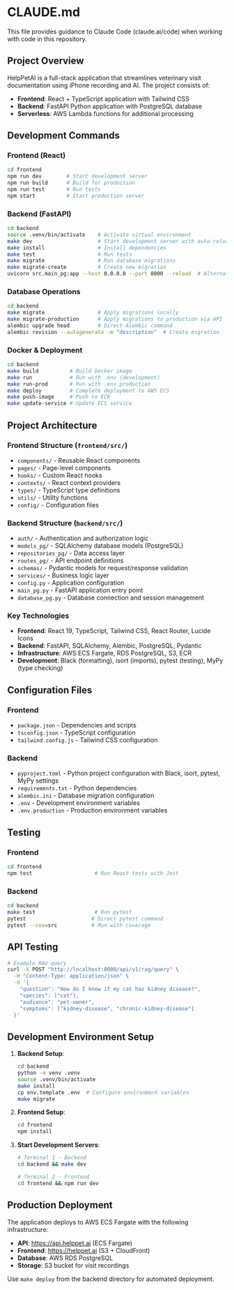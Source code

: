# CLAUDE.md

This file provides guidance to Claude Code (claude.ai/code) when working with code in this repository.

## Project Overview

HelpPetAI is a full-stack application that streamlines veterinary visit documentation using iPhone recording and AI. The project consists of:
- **Frontend**: React + TypeScript application with Tailwind CSS
- **Backend**: FastAPI Python application with PostgreSQL database
- **Serverless**: AWS Lambda functions for additional processing

## Development Commands

### Frontend (React)
```bash
cd frontend
npm run dev        # Start development server
npm run build      # Build for production
npm run test       # Run tests
npm start          # Start production server
```

### Backend (FastAPI)
```bash
cd backend
source .venv/bin/activate    # Activate virtual environment
make dev                     # Start development server with auto-reload
make install                 # Install dependencies
make test                    # Run tests
make migrate                 # Run database migrations
make migrate-create          # Create new migration
uvicorn src.main_pg:app --host 0.0.0.0 --port 8000 --reload  # Alternative dev start
```

### Database Operations
```bash
cd backend
make migrate                 # Apply migrations locally
make migrate-production      # Apply migrations to production via API
alembic upgrade head         # Direct Alembic command
alembic revision --autogenerate -m "description"  # Create migration
```

### Docker & Deployment
```bash
cd backend
make build          # Build Docker image
make run            # Run with .env (development)
make run-prod       # Run with .env.production
make deploy         # Complete deployment to AWS ECS
make push-image     # Push to ECR
make update-service # Update ECS service
```

## Project Architecture

### Frontend Structure (`frontend/src/`)
- `components/` - Reusable React components
- `pages/` - Page-level components
- `hooks/` - Custom React hooks
- `contexts/` - React context providers
- `types/` - TypeScript type definitions
- `utils/` - Utility functions
- `config/` - Configuration files

### Backend Structure (`backend/src/`)
- `auth/` - Authentication and authorization logic
- `models_pg/` - SQLAlchemy database models (PostgreSQL)
- `repositories_pg/` - Data access layer
- `routes_pg/` - API endpoint definitions
- `schemas/` - Pydantic models for request/response validation
- `services/` - Business logic layer
- `config.py` - Application configuration
- `main_pg.py` - FastAPI application entry point
- `database_pg.py` - Database connection and session management

### Key Technologies
- **Frontend**: React 19, TypeScript, Tailwind CSS, React Router, Lucide Icons
- **Backend**: FastAPI, SQLAlchemy, Alembic, PostgreSQL, Pydantic
- **Infrastructure**: AWS ECS Fargate, RDS PostgreSQL, S3, ECR
- **Development**: Black (formatting), isort (imports), pytest (testing), MyPy (type checking)

## Configuration Files

### Frontend
- `package.json` - Dependencies and scripts
- `tsconfig.json` - TypeScript configuration
- `tailwind.config.js` - Tailwind CSS configuration

### Backend
- `pyproject.toml` - Python project configuration with Black, isort, pytest, MyPy settings
- `requirements.txt` - Python dependencies
- `alembic.ini` - Database migration configuration
- `.env` - Development environment variables
- `.env.production` - Production environment variables

## Testing

### Frontend
```bash
cd frontend
npm test                    # Run React tests with Jest
```

### Backend
```bash
cd backend
make test                   # Run pytest
pytest                     # Direct pytest command
pytest --cov=src           # Run with coverage
```

## API Testing
```bash
# Example RAG query
curl -X POST "http://localhost:8000/api/v1/rag/query" \
  -H "Content-Type: application/json" \
  -d '{
    "question": "How do I know if my cat has kidney disease?",
    "species": ["cat"],
    "audience": "pet-owner",
    "symptoms": ["kidney-disease", "chronic-kidney-disease"]
  }'
```

## Development Environment Setup

1. **Backend Setup**:
   ```bash
   cd backend
   python -m venv .venv
   source .venv/bin/activate
   make install
   cp env.template .env  # Configure environment variables
   make migrate
   ```

2. **Frontend Setup**:
   ```bash
   cd frontend
   npm install
   ```

3. **Start Development Servers**:
   ```bash
   # Terminal 1 - Backend
   cd backend && make dev
   
   # Terminal 2 - Frontend  
   cd frontend && npm run dev
   ```

## Production Deployment

The application deploys to AWS ECS Fargate with the following infrastructure:
- **API**: https://api.helppet.ai (ECS Fargate)
- **Frontend**: https://helppet.ai (S3 + CloudFront)
- **Database**: AWS RDS PostgreSQL
- **Storage**: S3 bucket for visit recordings

Use `make deploy` from the backend directory for automated deployment.